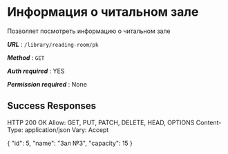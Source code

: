 # Информация о читальном зале

Позволяет посмотреть информацию о читальном зале

***URL*** : `/library/reading-room/pk`

***Method*** : `GET`

***Auth required*** : YES

***Permission required*** : None

## Success Responses

HTTP 200 OK
Allow: GET, PUT, PATCH, DELETE, HEAD, OPTIONS
Content-Type: application/json
Vary: Accept

{
    "id": 5,
    "name": "Зал №3",
    "capacity": 15
}